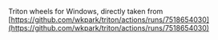 Triton wheels for Windows, directly taken from [https://github.com/wkpark/triton/actions/runs/7518654030](https://github.com/wkpark/triton/actions/runs/7518654030)